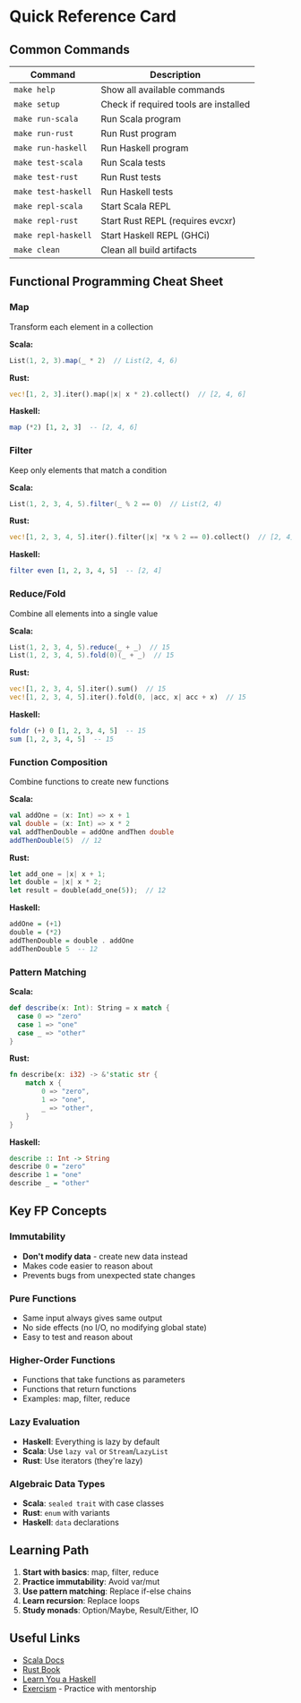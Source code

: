 # Quick Reference Card

## Common Commands

| Command | Description |
|---------|-------------|
| `make help` | Show all available commands |
| `make setup` | Check if required tools are installed |
| `make run-scala` | Run Scala program |
| `make run-rust` | Run Rust program |
| `make run-haskell` | Run Haskell program |
| `make test-scala` | Run Scala tests |
| `make test-rust` | Run Rust tests |
| `make test-haskell` | Run Haskell tests |
| `make repl-scala` | Start Scala REPL |
| `make repl-rust` | Start Rust REPL (requires evcxr) |
| `make repl-haskell` | Start Haskell REPL (GHCi) |
| `make clean` | Clean all build artifacts |

## Functional Programming Cheat Sheet

### Map
Transform each element in a collection

**Scala:**
```scala
List(1, 2, 3).map(_ * 2)  // List(2, 4, 6)
```

**Rust:**
```rust
vec![1, 2, 3].iter().map(|x| x * 2).collect()  // [2, 4, 6]
```

**Haskell:**
```haskell
map (*2) [1, 2, 3]  -- [2, 4, 6]
```

### Filter
Keep only elements that match a condition

**Scala:**
```scala
List(1, 2, 3, 4, 5).filter(_ % 2 == 0)  // List(2, 4)
```

**Rust:**
```rust
vec![1, 2, 3, 4, 5].iter().filter(|x| *x % 2 == 0).collect()  // [2, 4]
```

**Haskell:**
```haskell
filter even [1, 2, 3, 4, 5]  -- [2, 4]
```

### Reduce/Fold
Combine all elements into a single value

**Scala:**
```scala
List(1, 2, 3, 4, 5).reduce(_ + _)  // 15
List(1, 2, 3, 4, 5).fold(0)(_ + _)  // 15
```

**Rust:**
```rust
vec![1, 2, 3, 4, 5].iter().sum()  // 15
vec![1, 2, 3, 4, 5].iter().fold(0, |acc, x| acc + x)  // 15
```

**Haskell:**
```haskell
foldr (+) 0 [1, 2, 3, 4, 5]  -- 15
sum [1, 2, 3, 4, 5]  -- 15
```

### Function Composition
Combine functions to create new functions

**Scala:**
```scala
val addOne = (x: Int) => x + 1
val double = (x: Int) => x * 2
val addThenDouble = addOne andThen double
addThenDouble(5)  // 12
```

**Rust:**
```rust
let add_one = |x| x + 1;
let double = |x| x * 2;
let result = double(add_one(5));  // 12
```

**Haskell:**
```haskell
addOne = (+1)
double = (*2)
addThenDouble = double . addOne
addThenDouble 5  -- 12
```

### Pattern Matching

**Scala:**
```scala
def describe(x: Int): String = x match {
  case 0 => "zero"
  case 1 => "one"
  case _ => "other"
}
```

**Rust:**
```rust
fn describe(x: i32) -> &'static str {
    match x {
        0 => "zero",
        1 => "one",
        _ => "other",
    }
}
```

**Haskell:**
```haskell
describe :: Int -> String
describe 0 = "zero"
describe 1 = "one"
describe _ = "other"
```

## Key FP Concepts

### Immutability
- **Don't modify data** - create new data instead
- Makes code easier to reason about
- Prevents bugs from unexpected state changes

### Pure Functions
- Same input always gives same output
- No side effects (no I/O, no modifying global state)
- Easy to test and reason about

### Higher-Order Functions
- Functions that take functions as parameters
- Functions that return functions
- Examples: map, filter, reduce

### Lazy Evaluation
- **Haskell**: Everything is lazy by default
- **Scala**: Use `lazy val` or `Stream`/`LazyList`
- **Rust**: Use iterators (they're lazy)

### Algebraic Data Types
- **Scala**: `sealed trait` with case classes
- **Rust**: `enum` with variants
- **Haskell**: `data` declarations

## Learning Path

1. **Start with basics**: map, filter, reduce
2. **Practice immutability**: Avoid var/mut
3. **Use pattern matching**: Replace if-else chains
4. **Learn recursion**: Replace loops
5. **Study monads**: Option/Maybe, Result/Either, IO

## Useful Links

- [Scala Docs](https://docs.scala-lang.org/)
- [Rust Book](https://doc.rust-lang.org/book/)
- [Learn You a Haskell](http://learnyouahaskell.com/)
- [Exercism](https://exercism.org/) - Practice with mentorship
